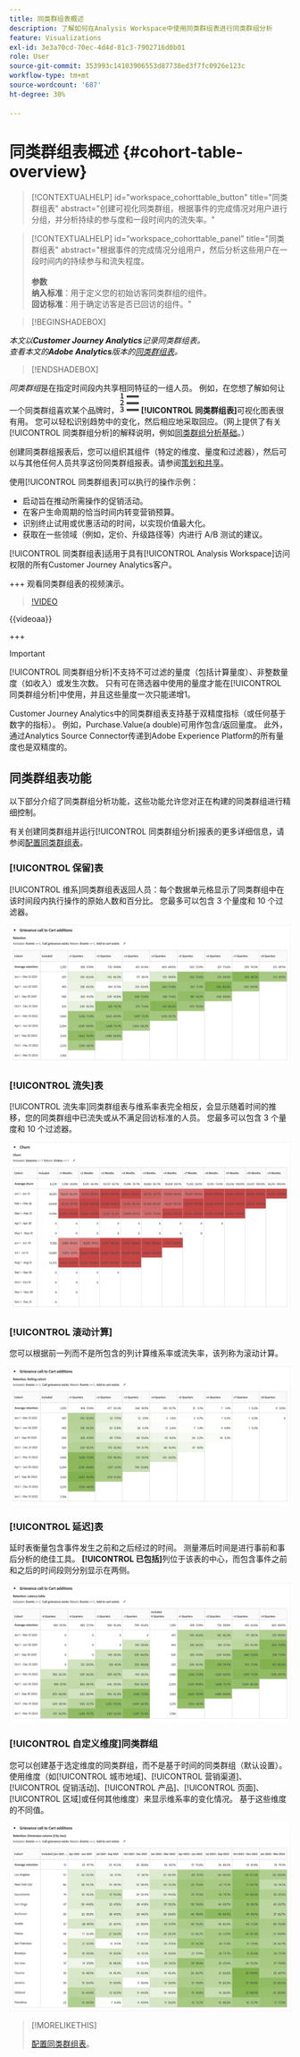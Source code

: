 ```yaml
---
title: 同类群组表概述
description: 了解如何在Analysis Workspace中使用同类群组表进行同类群组分析
feature: Visualizations
exl-id: 3e3a70cd-70ec-4d4d-81c3-7902716d0b01
role: User
source-git-commit: 353993c14103906553d87738ed3f7fc0926e123c
workflow-type: tm+mt
source-wordcount: '687'
ht-degree: 30%

---
```


# 同类群组表概述 {#cohort-table-overview}

<!-- markdownlint-disable MD034 -->

>[!CONTEXTUALHELP]
>id="workspace_cohorttable_button"
>title="同类群组表"
>abstract="创建可视化同类群组，根据事件的完成情况对用户进行分组，并分析持续的参与度和一段时间内的流失率。"

<!-- markdownlint-enable MD034 -->

<!-- markdownlint-disable MD034 -->

>[!CONTEXTUALHELP]
>id="workspace_cohorttable_panel"
>title="同类群组表"
>abstract="根据事件的完成情况分组用户，然后分析这些用户在一段时间内的持续参与和流失程度。<br/><br/>**参数&#x200B;**<br/>**纳入标准**：用于定义您的初始访客同类群组的组件。<br/>**回访标准**：用于确定访客是否已回访的组件。"

<!-- markdownlint-enable MD034 -->


>[!BEGINSHADEBOX]

*本文以&#x200B;**Customer Journey Analytics**记录同类群组表。<br/>查看本文的&#x200B;**Adobe Analytics**版本的[同类群组表](https://experienceleague.adobe.com/en/docs/analytics/analyze/analysis-workspace/visualizations/cohort-table/cohort-analysis)。*

>[!ENDSHADEBOX]


*同类群组*&#x200B;是在指定时间段内共享相同特征的一组人员。 例如，在您想了解如何让一个同类群组喜欢某个品牌时，![TextNumbered](/help/assets/icons/TextNumbered.svg) **[!UICONTROL 同类群组表]**&#x200B;可视化图表很有用。 您可以轻松识别趋势中的变化，然后相应地采取回应。（网上提供了有关[!UICONTROL 同类群组分析]的解释说明，例如[同类群组分析基础](https://zh.wikipedia.org/wiki/Cohort_analysis)。）

创建同类群组报表后，您可以组织其组件（特定的维度、量度和过滤器），然后可以与其他任何人员共享这份同类群组报表。请参阅[策划和共享](/help/analysis-workspace/curate-share/curate.md)。

使用[!UICONTROL 同类群组表]可以执行的操作示例：

* 启动旨在推动所需操作的促销活动。
* 在客户生命周期的恰当时间内转变营销预算。
* 识别终止试用或优惠活动的时间，以实现价值最大化。
* 获取在一些领域（例如，定价、升级路径等）内进行 A/B 测试的建议。

[!UICONTROL 同类群组表]适用于具有[!UICONTROL Analysis Workspace]访问权限的所有Customer Journey Analytics客户。

+++ 观看同类群组表的视频演示。

>[!VIDEO](https://video.tv.adobe.com/v/23990/?quality=12)

{{videoaa}}

+++

>[!IMPORTANT]
>
>[!UICONTROL 同类群组分析]不支持不可过滤的量度（包括计算量度）、非整数量度（如收入）或发生次数。 只有可在筛选器中使用的量度才能在[!UICONTROL 同类群组分析]中使用，并且这些量度一次只能递增1。

Customer Journey Analytics中的同类群组表支持基于双精度指标（或任何基于数字的指标）。 例如，Purchase.Value(a double)可用作包含/返回量度。 此外，通过Analytics Source Connector传递到Adobe Experience Platform的所有量度也是双精度的。

## 同类群组表功能

以下部分介绍了同类群组分析功能，这些功能允许您对正在构建的同类群组进行精细控制。

有关创建同类群组并运行[!UICONTROL 同类群组分析]报表的更多详细信息，请参阅[配置同类群组表](/help/analysis-workspace/visualizations/cohort-table/t-cohort.md)。

### [!UICONTROL 保留]表

[!UICONTROL 维系]同类群组表返回人员：每个数据单元格显示了同类群组中在该时间段内执行操作的原始人数和百分比。 您最多可以包含 3 个量度和 10 个过滤器。

![显示同类群组中人员的单位和百分比的演绎版同类群组报告。](assets/retention-report.png)

### [!UICONTROL 流失]表

[!UICONTROL 流失率]同类群组表与维系率表完全相反，会显示随着时间的推移，您的同类群组中已流失或从不满足回访标准的人员。 您最多可以包含 3 个量度和 10 个过滤器。

![显示不符合同类群组回访标准的单位和人员百分比的客户流失表。](assets/churn-report.png)

### [!UICONTROL 滚动计算]

您可以根据前一列而不是所包含的列计算维系率或流失率，该列称为滚动计算。

![显示基于上一列数据的计算的同类群组保留报表。](assets/retention-report-rolling.png)

### [!UICONTROL 延迟]表

延时表衡量包含事件发生之前和之后经过的时间。 测量滞后时间是进行事前和事后分析的绝佳工具。 **[!UICONTROL 已包括]**&#x200B;列位于该表的中心，而包含事件之前和之后的时间段则分别显示在两侧。

![显示事件前后经过时间的同类群组报告。](assets/retention-report-latency.png)

### [!UICONTROL 自定义维度]同类群组

您可以创建基于选定维度的同类群组，而不是基于时间的同类群组（默认设置）。 使用维度（如[!UICONTROL 城市地域]、[!UICONTROL 营销渠道]、[!UICONTROL 促销活动]、[!UICONTROL 产品]、[!UICONTROL 页面]、[!UICONTROL 区域]或任何其他维度）来显示维系率的变化情况。 基于这些维度的不同值。

![显示自定义报告的同类群组报告具有所选维度，而不是默认的基于时间的同类群组。](assets/retention-dimensions.png)

>[!MORELIKETHIS]
>
>[配置同类群组表](/help/analysis-workspace/visualizations/cohort-table/t-cohort.md)。
>

